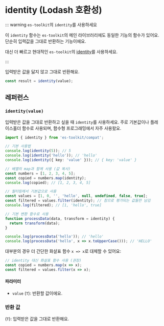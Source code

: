 # identity (Lodash 호환성)

::: warning `es-toolkit`의 `identity`를 사용하세요

이 `identity` 함수는 `es-toolkit`의 메인 라이브러리에도 동일한 기능의 함수가 있어요. 단순히 입력값을 그대로 반환하는 기능이에요.

대신 더 빠르고 현대적인 `es-toolkit`의 [identity](../../function/identity.md)를 사용하세요.

:::

입력받은 값을 닳지 않고 그대로 반환해요.

```typescript
const result = identity(value);
```

## 레퍼런스

### `identity(value)`

입력받은 값을 그대로 반환하고 싶을 때 `identity`를 사용하세요. 주로 기본값이나 플레이스홀더 함수로 사용되며, 함수형 프로그래밍에서 자주 사용돴요.

```typescript
import { identity } from 'es-toolkit/compat';

// 기본 사용법
console.log(identity(5)); // 5
console.log(identity('hello')); // 'hello'
console.log(identity({ key: 'value' })); // { key: 'value' }

// 배열의 map과 함께 사용 (값 복사)
const numbers = [1, 2, 3, 4, 5];
const copied = numbers.map(identity);
console.log(copied); // [1, 2, 3, 4, 5]

// 필터링에서 기본값으로 사용
const values = [1, 0, '', 'hello', null, undefined, false, true];
const filtered = values.filter(identity); // 참으로 평가되는 값들만 남김
console.log(filtered); // [1, 'hello', true]

// 기본 변환 함수로 사용
function processData(data, transform = identity) {
  return transform(data);
}

console.log(processData('hello')); // 'hello'
console.log(processData('hello', x => x.toUpperCase())); // 'HELLO'
```

대부분의 경우 더 간단한 화살표 함수 `x => x`로 대체할 수 있어요:

```typescript
// identity 대신 화살표 함수 사용 (권장)
const copied = numbers.map(x => x);
const filtered = values.filter(x => x);
```

#### 파라미터

- `value` (`T`): 반환할 값이에요.

### 반환 값

(`T`): 입력받은 값을 그대로 반환해요.
